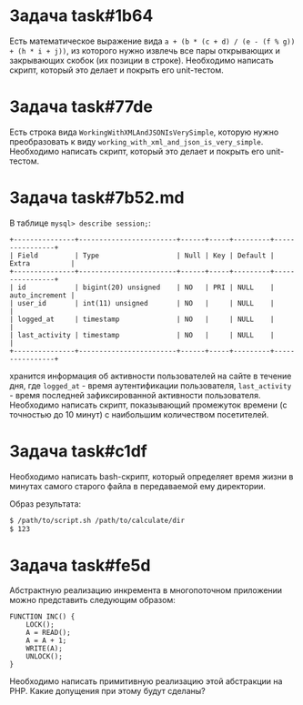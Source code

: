 # Задача task#1b64

Есть математическое выражение вида `a + (b * (c + d) / (e - (f % g)) + (h * i + j))`, из которого нужно извлечь все пары открывающих и закрывающих скобок (их позиции в строке).
Необходимо написать скрипт, который это делает и покрыть его unit-тестом.

# Задача task#77de

Есть строка вида `WorkingWithXMLAndJSONIsVerySimple`, которую нужно преобразовать к виду `working_with_xml_and_json_is_very_simple`.
Необходимо написать скрипт, который это делает и покрыть его unit-тестом.

# Задача task#7b52.md

В таблице `mysql> describe session;`:

```
+---------------+------------------------+------+-----+---------+----------------+
| Field         | Type                   | Null | Key | Default | Extra          |
+---------------+------------------------+------+-----+---------+----------------+
| id            | bigint(20) unsigned    | NO   | PRI | NULL    | auto_increment |
| user_id       | int(11) unsigned       | NO   |     | NULL    |                |
| logged_at     | timestamp              | NO   |     | NULL    |                |
| last_activity | timestamp              | NO   |     | NULL    |                |
+---------------+------------------------+------+-----+---------+----------------+
```

хранится информация об активности пользователей на сайте в течение дня, где `logged_at` - время аутентификации пользователя,
`last_activity` - время последней зафиксированной активности пользователя.
Необходимо написать скрипт, показывающий промежуток времени (с точностью до 10 минут) с наибольшим количеством посетителей.

# Задача task#c1df

Необходимо написать bash-скрипт, который определяет время жизни в минутах самого старого файла в передаваемой ему директории.

Образ результата:

```bash
$ /path/to/script.sh /path/to/calculate/dir
$ 123
```

# Задача task#fe5d

Абстрактную реализацию инкремента в многопоточном приложении можно представить следующим образом:

```
FUNCTION INC() {
    LOCK();
    A = READ();
    A = A + 1;
    WRITE(A);
    UNLOCK();
}
```

Необходимо написать примитивную реализацию этой абстракции на PHP. Какие допущения при этому будут сделаны?

